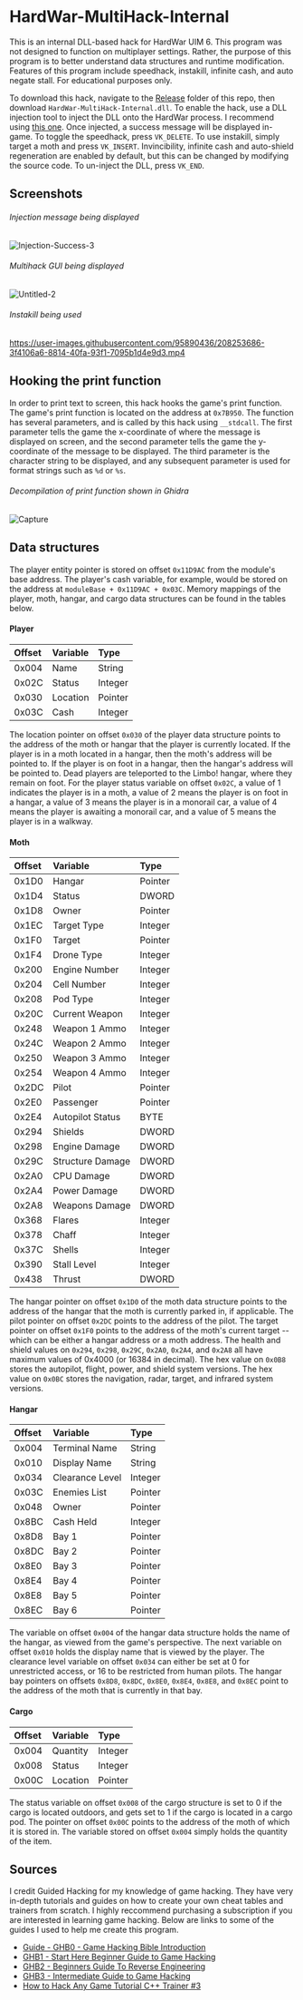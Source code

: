 # HardWar-MultiHack-Internal
This is an internal DLL-based hack for HardWar UIM 6. This program was not designed to function on multiplayer settings.
Rather, the purpose of this program is to better understand data structures and runtime modification. Features of this program include speedhack, instakill,
infinite cash, and auto negate stall. For educational purposes only.

To download this hack, navigate to the [Release](https://github.com/JulianOzelRose/HardWar-MultiHack-Internal/tree/master/Release) folder of this repo,
then download ```HardWar-MultiHack-Internal.dll```. To enable the hack, use a DLL injection tool to inject the DLL onto the HardWar process. I recommend using
[this one](https://guidedhacking.com/resources/guided-hacking-dll-injector.4/). Once injected, a success message will be displayed in-game. To toggle the speedhack, press
```VK_DELETE```. To use instakill, simply target a moth and press ```VK_INSERT```. Invincibility, infinite cash and auto-shield
regeneration are enabled by default, but this can be changed by modifying the source code. To un-inject the DLL, press ```VK_END```.

## Screenshots
###### Injection message being displayed
![Injection-Success-3](https://user-images.githubusercontent.com/95890436/229284726-97fb4f86-6548-469b-891d-eda0c439c209.png)

###### Multihack GUI being displayed
![Untitled-2](https://user-images.githubusercontent.com/95890436/199563045-9dfcf148-777f-42af-acaa-835b398c93fc.png)

###### Instakill being used
https://user-images.githubusercontent.com/95890436/208253686-3f4106a6-8814-40fa-93f1-7095b1d4e9d3.mp4

## Hooking the print function
In order to print text to screen, this hack hooks the game's print function. The game's print function is located on the
address at ```0x7B950```. The function has several parameters, and is called by this hack using ```__stdcall```. The first
parameter tells the game the x-coordinate of where the message is displayed on screen, and the second parameter
tells the game the y-coordinate of the message to be displayed. The third parameter is the character string to be
displayed, and any subsequent parameter is used for format strings such as ```%d``` or ```%s```.


###### Decompilation of print function shown in Ghidra
![Capture](https://user-images.githubusercontent.com/95890436/199644060-09723649-525b-48e8-8f52-c8fec442006c.PNG)

## Data structures
The player entity pointer is stored on offset
```0x11D9AC``` from the module's base address. The player's cash variable,
for example, would be stored on the address at ```moduleBase + 0x11D9AC + 0x03C```.
Memory mappings of the player, moth, hangar, and cargo data structures can be found
in the tables below.

#### Player ####
| **Offset**     | **Variable**    | **Type**   |
| :---           | :---            | :---       |
| 0x004          | Name            | String     |
| 0x02C          | Status          | Integer    |
| 0x030          | Location        | Pointer    |
| 0x03C          | Cash            | Integer    |

The location pointer on offset ```0x030``` of the player data structure
points to the address of the moth or hangar that the player
is currently located. If the player is in a moth located in a hangar,
then the moth's address will be pointed to. If the player is on foot
in a hangar, then the hangar's address will be pointed to. Dead players
are teleported to the Limbo! hangar, where they remain on foot. For the
player status variable on offset ```0x02C```, a value of 1 indicates the
player is in a moth, a value of 2 means the player is on foot in a hangar,
a value of 3 means the player is in a monorail car, a value of 4 means the
player is awaiting a monorail car, and a value of 5 means the player is in a walkway.

#### Moth ####
| **Offset**    | **Variable**     | **Type**      |
| :---          | :---             | :---          |
| 0x1D0         | Hangar           | Pointer       |
| 0x1D4         | Status           | DWORD         |
| 0x1D8         | Owner            | Pointer       |
| 0x1EC         | Target Type      | Integer       |
| 0x1F0         | Target           | Pointer       |
| 0x1F4         | Drone Type       | Integer       |
| 0x200         | Engine Number    | Integer       |
| 0x204         | Cell Number      | Integer       |
| 0x208         | Pod Type         | Integer       |
| 0x20C         | Current Weapon   | Integer       |
| 0x248         | Weapon 1 Ammo    | Integer       |
| 0x24C         | Weapon 2 Ammo    | Integer       |
| 0x250         | Weapon 3 Ammo    | Integer       |
| 0x254         | Weapon 4 Ammo    | Integer       |
| 0x2DC         | Pilot            | Pointer       |
| 0x2E0         | Passenger        | Pointer       |
| 0x2E4         | Autopilot Status | BYTE          |
| 0x294         | Shields          | DWORD         |
| 0x298         | Engine Damage    | DWORD         |
| 0x29C         | Structure Damage | DWORD         |
| 0x2A0         | CPU Damage       | DWORD         |
| 0x2A4         | Power Damage     | DWORD         |
| 0x2A8         | Weapons Damage   | DWORD         |
| 0x368         | Flares           | Integer       |
| 0x378         | Chaff            | Integer       |
| 0x37C         | Shells           | Integer       |
| 0x390         | Stall Level      | Integer       |
| 0x438         | Thrust           | DWORD         |

The hangar pointer on offset ```0x1D0``` of the moth data structure
points to the address of the hangar that the moth is currently parked
in, if applicable. The pilot pointer on offset ```0x2DC``` points to
the address of the pilot. The target pointer on offset ```0x1F0```
points to the address of the moth's current target -- which can be either
a hangar address or a moth address. The health and shield values on
```0x294```, ```0x298```, ```0x29C```, ```0x2A0```, ```0x2A4```, and ```0x2A8```
all have maximum values of 0x4000 (or 16384 in decimal). The hex value on
```0x0B8``` stores the autopilot, flight, power, and shield system versions.
The hex value on ```0x0BC``` stores the navigation, radar, target, and
infrared system versions.

#### Hangar ####
| **Offset**    | **Variable**     | **Type** |
| :---          | :---             | :---     |
| 0x004         | Terminal Name    | String   |
| 0x010         | Display Name     | String   |
| 0x034         | Clearance Level  | Integer  |
| 0x03C         | Enemies List     | Pointer  |
| 0x048         | Owner            | Pointer  |
| 0x8BC         | Cash Held        | Integer  |
| 0x8D8         | Bay 1            | Pointer  |
| 0x8DC         | Bay 2            | Pointer  |
| 0x8E0         | Bay 3            | Pointer  |
| 0x8E4         | Bay 4            | Pointer  |
| 0x8E8         | Bay 5            | Pointer  |
| 0x8EC         | Bay 6            | Pointer  |

The variable on offset ```0x004``` of the hangar data structure holds the name of the hangar,
as viewed from the game's perspective. The next variable on offset ```0x010``` holds the
display name that is viewed by the player. The clearance level variable
on offset ```0x034``` can either be set at 0 for unrestricted access, or 16
to be restricted from human pilots. The hangar bay pointers on offsets ```0x8D8```,
```0x8DC```, ```0x8E0```, ```0x8E4```, ```0x8E8```, and ```0x8EC``` point to the address
of the moth that is currently in that bay.

#### Cargo ####
| **Offset**      | **Variable**     | **Type**      |
| :---            | :---             | :---          |
| 0x004           | Quantity         | Integer       |
| 0x008           | Status           | Integer       |
| 0x00C           | Location         | Pointer       |

The status variable on offset ```0x008``` of the cargo structure is set to 0 if the cargo
is located outdoors, and gets set to 1 if the cargo is located in a cargo pod. The pointer
on offset ```0x00C``` points to the address of the moth of which it is stored in. The variable
stored on offset ```0x004``` simply holds the quantity of the item.

## Sources
I credit Guided Hacking for my knowledge of game hacking. They have very in-depth tutorials and guides
on how to create your own cheat tables and trainers from scratch. I highly reccommend purchasing a subscription
if you are interested in learning game hacking. Below are links to some of the guides I used to help me create this program.
* [Guide - GHB0 - Game Hacking Bible Introduction](https://guidedhacking.com/threads/ghb0-game-hacking-bible-introduction.14450/)
* [GHB1 - Start Here Beginner Guide to Game Hacking](https://guidedhacking.com/threads/ghb1-start-here-beginner-guide-to-game-hacking.5911/)
* [GHB2 - Beginners Guide To Reverse Engineering](https://guidedhacking.com/threads/ghb2-beginners-guide-to-reverse-engineering.13446/)
* [GHB3 - Intermediate Guide to Game Hacking](https://guidedhacking.com/threads/ghb3-intermediate-guide-to-game-hacking.13495/)
* [How to Hack Any Game Tutorial C++ Trainer #3](https://guidedhacking.com/threads/how-to-hack-any-game-tutorial-c-trainer-3-first-internal.12142/)
